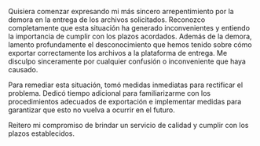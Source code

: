 Quisiera comenzar expresando mi más sincero arrepentimiento por la demora en la entrega de los archivos solicitados. Reconozco completamente que esta situación ha generado inconvenientes y entiendo la importancia de cumplir con los plazos acordados.
Además de la demora, lamento profundamente el desconocimiento que hemos tenido sobre cómo exportar correctamente los archivos a la plataforma de entrega. Me disculpo sinceramente por cualquier confusión o inconveniente que haya causado.

Para remediar esta situación, tomó medidas inmediatas para rectificar el problema. Dedicó tiempo adicional para familiarizarme con los procedimientos adecuados de exportación e implementar medidas para garantizar que esto no vuelva a ocurrir en el futuro.

Reitero mi compromiso de brindar un servicio de calidad y cumplir con los plazos establecidos.
